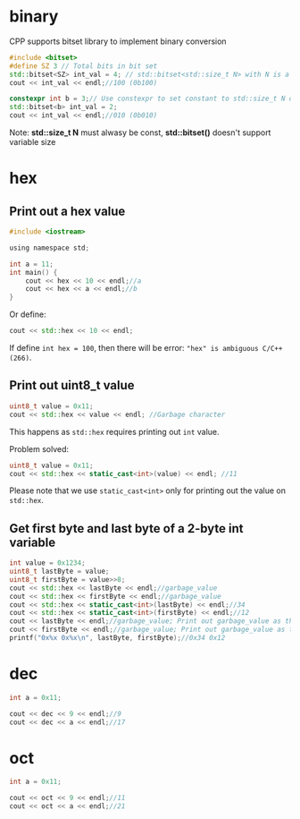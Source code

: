# binary
CPP supports bitset library to implement binary conversion
```cpp
#include <bitset>
#define SZ 3 // Total bits in bit set
std::bitset<SZ> int_val = 4; // std::bitset<std::size_t N> with N is a constant
cout << int_val << endl;//100 (0b100)

constexpr int b = 3;// Use constexpr to set constant to std::size_t N of std::bitset
std::bitset<b> int_val = 2;
cout << int_val << endl;//010 (0b010)
```
Note: **std::size_t N** must alwasy be const, **std::bitset()** doesn't support variable size
# hex

## Print out a hex value

```c
#include <iostream>

using namespace std;

int a = 11;
int main() {
    cout << hex << 10 << endl;//a
    cout << hex << a << endl;//b
}
```
Or define:

```cpp
cout << std::hex << 10 << endl;
```

If define ``int hex = 100``, then there will be error: ``"hex" is ambiguous C/C++(266)``.

## Print out uint8_t value

```cpp
uint8_t value = 0x11;
cout << std::hex << value << endl; //Garbage character
```

This happens as ``std::hex`` requires printing out ``int`` value.

Problem solved:

```cpp
uint8_t value = 0x11;
cout << std::hex << static_cast<int>(value) << endl; //11
```
Please note that we use ``static_cast<int>`` only for printing out the value on ``std::hex``.
## Get first byte and last byte of a 2-byte int variable

```cpp
int value = 0x1234;
uint8_t lastByte = value;
uint8_t firstByte = value>>8;
cout << std::hex << lastByte << endl;//garbage_value
cout << std::hex << firstByte << endl;//garbage_value
cout << std::hex << static_cast<int>(lastByte) << endl;//34
cout << std::hex << static_cast<int>(firstByte) << endl;//12
cout << lastByte << endl;//garbage_value; Print out garbage_value as this is the parsing error of std::cout, use printf() instead
cout << firstByte << endl;//garbage_value; Print out garbage_value as this is the parsing error of std::cout, use printf() instead
printf("0x%x 0x%x\n", lastByte, firstByte);//0x34 0x12   
```

# dec

```c
int a = 0x11;

cout << dec << 9 << endl;//9
cout << dec << a << endl;//17
```

# oct

```c
int a = 0x11;

cout << oct << 9 << endl;//11
cout << oct << a << endl;//21
```
